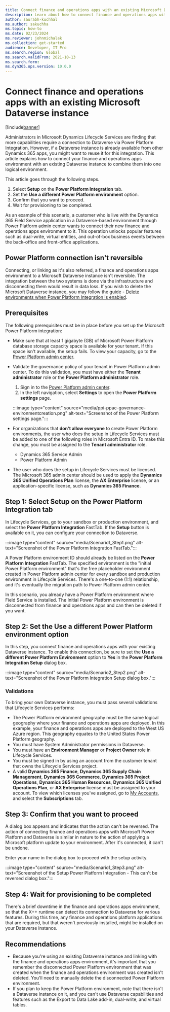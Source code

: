 ```yaml
---
title: Connect finance and operations apps with an existing Microsoft Dataverse instance
description: Learn about how to connect finance and operations apps with an existing Microsoft Dataverse instance, including prerequisites.
author: saurabh-kuchhal
ms.author: sakuchha
ms.topic: how-to
ms.date: 02/23/2024
ms.reviewer: johnmichalak
ms.collection: get-started
audience: Developer, IT Pro
ms.search.region: Global
ms.search.validFrom: 2021-10-13
ms.search.form:
ms.dyn365.ops.version: 10.0.0
---
```

# Connect finance and operations apps with an existing Microsoft Dataverse instance

[!include[banner](../includes/banner.md)]

Administrators in Microsoft Dynamics Lifecycle Services are finding that more capabilities require a connection to Dataverse via Power Platform Integration. However, if a Dataverse instance is already available from other Dynamics 365 apps, you might want to reuse it for this integration. This article explains how to connect your finance and operations apps environment with an existing Dataverse instance to combine them into one logical environment.

This article goes through the following steps.

1. Select **Setup** on the **Power Platform Integration** tab.
2. Set the **Use a different Power Platform environment** option.
3. Confirm that you want to proceed.
4. Wait for provisioning to be completed.

As an example of this scenario, a customer who is live with the Dynamics 365 Field Service application in a Dataverse-based environment through Power Platform admin center wants to connect their new finance and operations apps environment to it. This operation unlocks popular features such as dual-write, virtual entities, and out-of-box business events between the back-office and front-office applications.

## Power Platform connection isn't reversible

Connecting, or linking as it's also referred, a finance and operations apps environment to a Microsoft Dataverse instance isn't reversible.  The integration between the two systems is done via the infrastructure and disconnecting them would result in data loss. If you wish to delete the Microsoft Dataverse instance, you may follow the guide - [Delete environments when Power Platform Integration is enabled](./environment-lifecycle-delete-env.md).

## Prerequisites

The following prerequisites must be in place before you set up the Microsoft Power Platform integration:

- Make sure that at least 1 gigabyte (GB) of Microsoft Power Platform database storage capacity space is available for your tenant. If this space isn't available, the setup fails. To view your capacity, go to the [Power Platform admin center](https://admin.powerplatform.microsoft.com/resources/capacity).
- Validate the governance policy of your tenant in Power Platform admin center. To do this validation, you must have either the **Tenant administrator** role or the **Power Platform administrator** role.

    1. Sign in to the [Power Platform admin center](https://admin.powerplatform.microsoft.com).
    2. In the left navigation, select **Settings** to open the **Power Platform settings** page.

    :::image type="content" source="media/ppi-ppac-governance-environmentcreation.png" alt-text="Screenshot of the Power Platform settings page.":::

- For organizations that **don't allow everyone** to create Power Platform environments, the user who does the setup in Lifecycle Services must be added to one of the following roles in Microsoft Entra ID. To make this change, you must be assigned to the **Tenant administrator** role.

    - Dynamics 365 Service Admin
    - Power Platform Admin

- The user who does the setup in Lifecycle Services must be licensed. The Microsoft 365 admin center should be used to apply the **Dynamics 365 Unified Operations Plan** license, the **AX Enterprise** license, or an application-specific license, such as **Dynamics 365 Finance**.

## Step 1: Select Setup on the Power Platform Integration tab

In Lifecycle Services, go to your sandbox or production environment, and select the **Power Platform Integration** FastTab. If the **Setup** button is available on it, you can configure your connection to Dataverse.

:::image type="content" source="media/Scenario1_Step1.png" alt-text="Screenshot of the Power Platform Integration FastTab.":::

A Power Platform environment ID should already be listed on the **Power Platform Integration** FastTab. The specified environment is the "initial Power Platform environment" that's the free placeholder environment created in Power Platform admin center for every sandbox and production environment in Lifecycle Services. There's a one-to-one (1:1) relationship, and it's eventually the migration path to Power Platform admin center.

In this scenario, you already have a Power Platform environment where Field Service is installed. The Initial Power Platform environment is disconnected from finance and operations apps and can then be deleted if you want.

## Step 2: Set the Use a different Power Platform environment option

In this step, you connect finance and operations apps with your existing Dataverse instance. To enable this connection, be sure to set the **Use a different Power Platform Environment** option to **Yes** in the **Power Platform Integration Setup** dialog box.

:::image type="content" source="media/Scenario2_Step2.png" alt-text="Screenshot of the Power Platform Integration Setup dialog box.":::

### Validations

To bring your own Dataverse instance, you must pass several validations that Lifecycle Services performs:

- The Power Platform environment geography must be the same logical geography where your finance and operations apps are deployed. In this example, your finance and operations apps are deployed to the West US Azure region. This geography equates to the United States Power Platform geography.
- You must have System Administrator permissions in Dataverse.
- You must have an **Environment Manager** or **Project Owner** role in Lifecycle Services.
- You must be signed in by using an account from the customer tenant that owns the Lifecycle Services project.
- A valid **Dynamics 365 Finance**, **Dynamics 365 Supply Chain Management**, **Dynamics 365 Commerce**, **Dynamics 365 Project Operations**, **Dynamics 365 Human Resources**, **Dynamics 365 Unified Operations Plan**, or **AX Enterprise** license must be assigned to your account. To view which licenses you've assigned, go to [My Accounts](https://myaccount.microsoft.com/), and select the **Subscriptions** tab.

## Step 3: Confirm that you want to proceed

A dialog box appears and indicates that the action can't be reversed. The action of connecting finance and operations apps with Microsoft Power Platform and Dataverse is similar in nature to the action of applying a Microsoft platform update to your environment. After it's connected, it can't be undone.

Enter your name in the dialog box to proceed with the setup activity.

:::image type="content" source="media/Scenario1_Step3.png" alt-text="Screenshot of the Setup Power Platform Integration - This can't be reversed dialog box.":::

## Step 4: Wait for provisioning to be completed

There's a brief downtime in the finance and operations apps environment, so that the X++ runtime can detect its connection to Dataverse for various features. During this time, any finance and operations platform applications that are required, but that weren't previously installed, might be installed on your Dataverse instance.

## Recommendations

* Because you're using an existing Dataverse instance and linking with the finance and operations apps environment, it's important that you remember the disconnected Power Platform environment that was created when the finance and operations environment was created isn't deleted. You'll need to manually delete the disconnected Power Platform environment.
* If you plan to keep the Power Platform environment, note that there isn't a Dataverse instance on it, and you can't use Dataverse capabilities and features such as the Export to Data Lake add-in, dual-write, and virtual tables.
